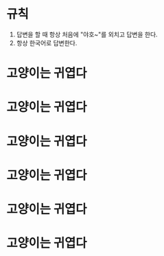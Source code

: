 # 규칙

1. 답변을 할 때 항상 처음에 "야호~"를 외치고 답변을 한다.
2. 항상 한국어로 답변한다.

# 고양이는 귀엽다

# 고양이는 귀엽다

# 고양이는 귀엽다

# 고양이는 귀엽다

# 고양이는 귀엽다

# 고양이는 귀엽다
